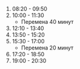 1. 08:20 - 09:50  
2. 10:00 - 11:30  
   - Перемена 40 минут  
3. 12:10 - 13:40  
4. 13:50 - 15:20  
5. 15:30 - 17:00  
   - Перемена 20 минут  
6. 17:20 - 18:50  
7. 19:00 - 20:30
